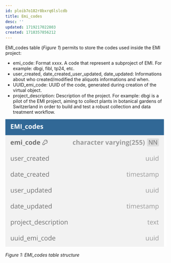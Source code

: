 ```yaml
---
id: ploib7o182r8bxrq6lslcdb
title: Emi_codes
desc: ''
updated: 1719217022803
created: 1718357856212
---
```

EMI_codes table (*Figure 1*) permits to store the codes used inside the EMI project:
- emi_code: Format xxxx. A code that represent a subproject of EMI. For example: dbgi, fibl, tp24, etc.
- user_created, date_created_user_updated, date_updated: Informations about who created/modified the aliquots informations and when.
- UUID_emi_code: UUID of the code, generated during creation of the virtual object.
- project_description: Description of the project. For example: dbgi is a pilot of the EMI project, aiming to collect plants in botanical gardens of Switzerland in order to build and test a robust collection and data treatment workflow.

![image import](assets/images_bruelhed/emi_codes.svg)

*Figure 1: EMI_codes table structure*